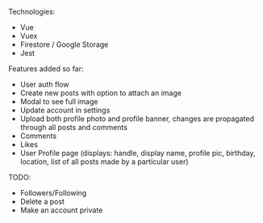 Technologies:
* Vue
* Vuex
* Firestore / Google Storage
* Jest

Features added so far:
* User auth flow
* Create new posts with option to attach an image
* Modal to see full image
* Update account in settings
* Upload both profile photo and profile banner, changes are propagated through all posts and comments
* Comments
* Likes
* User Profile page (displays: handle, display name, profile pic, birthday, location, list of all posts made by a particular user)

TODO:
* Followers/Following
* Delete a post
* Make an account private